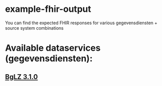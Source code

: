 # example-fhir-output
You can find the expected FHIR responses for various gegevensdiensten + source system combinations

# Available dataservices (gegevensdiensten):

## [BgLZ 3.1.0](BgLZ%203.1.0/)
